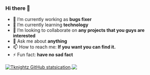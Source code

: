 ### Hi there 👋

- 🔭 I’m currently working as **bugs fixer**
- 🌱 I’m currently learning **technology**
- 👯 I’m looking to collaborate on **any projects that you guys are interested**
- 💬 Ask me about **anything**
- 📫 How to reach me: **If you want you can find it.**
- ⚡ Fun fact: **have no sad fact**

<a href="https://github.com/tknightz">
  <img align="center" src="https://github-readme-stats.vercel.app/api?username=tknightz&show_icons=true&title_color=ffffff&icon_color=bb2acf&text_color=daf7dc&bg_color=151515" alt="Tknightz GitHub statsication" />
</a>

<a href="https://github.com/tknightz">
  <img align="center" src="https://github-readme-stats.vercel.app/api/top-langs?username=tknightz&show_icons=true&title_color=ffffff&icon_color=bb2acf&text_color=daf7dc&bg_color=151515" />
</a>
